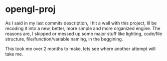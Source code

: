 # opengl-proj

As I said in my last commits description, I hit a wall with this project, Ill be recoding it into a new, better, more simple and more organized engine.
The reasons are, I skipped or messed up some major stuff like lighting, code/file structure, file/function/variable naming, in the beggining.

This took me over 2 months to make, lets see where another attempt will take me.
